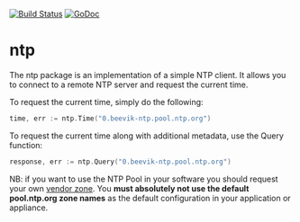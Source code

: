[![Build Status](https://travis-ci.org/beevik/ntp.svg?branch=master)](https://travis-ci.org/beevik/ntp)
[![GoDoc](https://godoc.org/github.com/beevik/ntp?status.svg)](https://godoc.org/github.com/beevik/ntp)

ntp
===

The ntp package is an implementation of a simple NTP client. It allows you
to connect to a remote NTP server and request the current time.

To request the current time, simply do the following:
```go
time, err := ntp.Time("0.beevik-ntp.pool.ntp.org")
```

To request the current time along with additional metadata, use the Query
function:
```go
response, err := ntp.Query("0.beevik-ntp.pool.ntp.org")
```

NB: if you want to use the NTP Pool in your software you should request your
own [vendor zone](http://www.pool.ntp.org/en/vendors.html).  You **must
absolutely not use the default pool.ntp.org zone names** as the default
configuration in your application or appliance.
